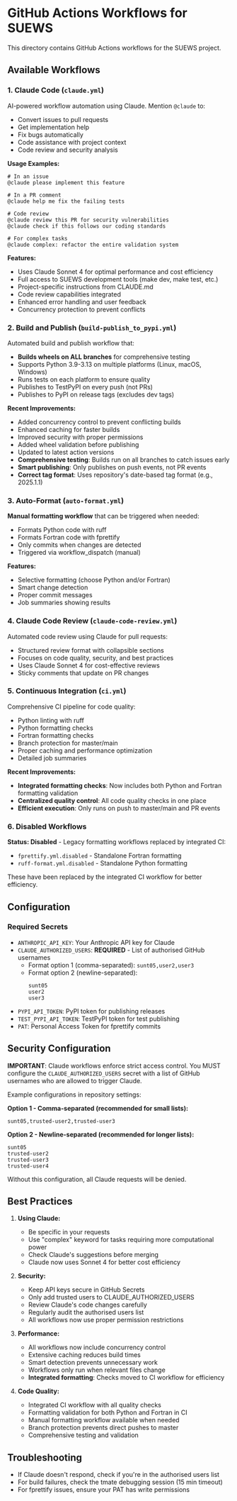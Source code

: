 # GitHub Actions Workflows for SUEWS

This directory contains GitHub Actions workflows for the SUEWS project.

## Available Workflows

### 1. Claude Code (`claude.yml`)
AI-powered workflow automation using Claude. Mention `@claude` to:
- Convert issues to pull requests
- Get implementation help
- Fix bugs automatically
- Code assistance with project context
- Code review and security analysis

**Usage Examples:**
```
# In an issue
@claude please implement this feature

# In a PR comment
@claude help me fix the failing tests

# Code review
@claude review this PR for security vulnerabilities
@claude check if this follows our coding standards

# For complex tasks
@claude complex: refactor the entire validation system
```

**Features:**
- Uses Claude Sonnet 4 for optimal performance and cost efficiency
- Full access to SUEWS development tools (make dev, make test, etc.)
- Project-specific instructions from CLAUDE.md
- Code review capabilities integrated
- Enhanced error handling and user feedback
- Concurrency protection to prevent conflicts

### 2. Build and Publish (`build-publish_to_pypi.yml`)
Automated build and publish workflow that:
- **Builds wheels on ALL branches** for comprehensive testing
- Supports Python 3.9-3.13 on multiple platforms (Linux, macOS, Windows)
- Runs tests on each platform to ensure quality
- Publishes to TestPyPI on every push (not PRs)
- Publishes to PyPI on release tags (excludes dev tags)

**Recent Improvements:**
- Added concurrency control to prevent conflicting builds
- Enhanced caching for faster builds
- Improved security with proper permissions
- Added wheel validation before publishing
- Updated to latest action versions
- **Comprehensive testing**: Builds run on all branches to catch issues early
- **Smart publishing**: Only publishes on push events, not PR events
- **Correct tag format**: Uses repository's date-based tag format (e.g., 2025.1.1)

### 3. Auto-Format (`auto-format.yml`)
**Manual formatting workflow** that can be triggered when needed:
- Formats Python code with ruff
- Formats Fortran code with fprettify
- Only commits when changes are detected
- Triggered via workflow_dispatch (manual)

**Features:**
- Selective formatting (choose Python and/or Fortran)
- Smart change detection
- Proper commit messages
- Job summaries showing results

### 4. Claude Code Review (`claude-code-review.yml`)
Automated code review using Claude for pull requests:
- Structured review format with collapsible sections
- Focuses on code quality, security, and best practices
- Uses Claude Sonnet 4 for cost-effective reviews
- Sticky comments that update on PR changes

### 5. Continuous Integration (`ci.yml`)
Comprehensive CI pipeline for code quality:
- Python linting with ruff
- Python formatting checks
- Fortran formatting checks
- Branch protection for master/main
- Proper caching and performance optimization
- Detailed job summaries

**Recent Improvements:**
- **Integrated formatting checks**: Now includes both Python and Fortran formatting validation
- **Centralized quality control**: All code quality checks in one place
- **Efficient execution**: Only runs on push to master/main and PR events

### 6. Disabled Workflows
**Status: Disabled** - Legacy formatting workflows replaced by integrated CI:
- `fprettify.yml.disabled` - Standalone Fortran formatting
- `ruff-format.yml.disabled` - Standalone Python formatting

These have been replaced by the integrated CI workflow for better efficiency.

## Configuration

### Required Secrets
- `ANTHROPIC_API_KEY`: Your Anthropic API key for Claude
- `CLAUDE_AUTHORIZED_USERS`: **REQUIRED** - List of authorised GitHub usernames
  - Format option 1 (comma-separated): `sunt05,user2,user3`
  - Format option 2 (newline-separated):
    ```
    sunt05
    user2
    user3
    ```
- `PYPI_API_TOKEN`: PyPI token for publishing releases
- `TEST_PYPI_API_TOKEN`: TestPyPI token for test publishing
- `PAT`: Personal Access Token for fprettify commits


## Security Configuration

**IMPORTANT**: Claude workflows enforce strict access control. You MUST configure the `CLAUDE_AUTHORIZED_USERS` secret with a list of GitHub usernames who are allowed to trigger Claude.

Example configurations in repository settings:

**Option 1 - Comma-separated (recommended for small lists):**
```
sunt05,trusted-user2,trusted-user3
```

**Option 2 - Newline-separated (recommended for longer lists):**
```
sunt05
trusted-user2
trusted-user3
trusted-user4
```

Without this configuration, all Claude requests will be denied.

## Best Practices

1. **Using Claude:**
   - Be specific in your requests
   - Use "complex" keyword for tasks requiring more computational power
   - Check Claude's suggestions before merging
   - Claude now uses Sonnet 4 for better cost efficiency

2. **Security:**
   - Keep API keys secure in GitHub Secrets
   - Only add trusted users to CLAUDE_AUTHORIZED_USERS
   - Review Claude's code changes carefully
   - Regularly audit the authorised users list
   - All workflows now use proper permission restrictions

3. **Performance:**
   - All workflows now include concurrency control
   - Extensive caching reduces build times
   - Smart detection prevents unnecessary work
   - Workflows only run when relevant files change
   - **Integrated formatting**: Checks moved to CI workflow for efficiency

4. **Code Quality:**
   - Integrated CI workflow with all quality checks
   - Formatting validation for both Python and Fortran in CI
   - Manual formatting workflow available when needed
   - Branch protection prevents direct pushes to master
   - Comprehensive testing and validation

## Troubleshooting

- If Claude doesn't respond, check if you're in the authorised users list
- For build failures, check the tmate debugging session (15 min timeout)
- For fprettify issues, ensure your PAT has write permissions